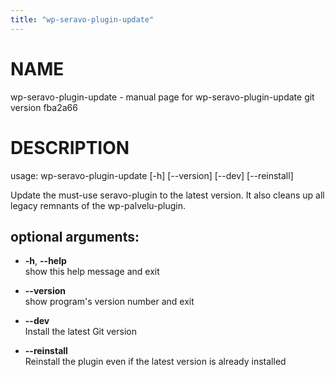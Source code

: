 ```yaml
---
title: "wp-seravo-plugin-update"
---
```



# NAME

wp-seravo-plugin-update - manual page for wp-seravo-plugin-update git
version fba2a66

# DESCRIPTION

usage: wp-seravo-plugin-update \[-h\] \[--version\] \[--dev\]
\[--reinstall\]

Update the must-use seravo-plugin to the latest version. It also cleans
up all legacy remnants of the wp-palvelu-plugin.

## optional arguments:

  - **-h**, **--help**  
    show this help message and exit

  - **--version**  
    show program's version number and exit

  - **--dev**  
    Install the latest Git version

  - **--reinstall**  
    Reinstall the plugin even if the latest version is already installed
